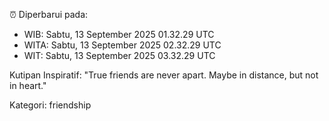 ⏰ Diperbarui pada:
- WIB: Sabtu, 13 September 2025 01.32.29 UTC
- WITA: Sabtu, 13 September 2025 02.32.29 UTC
- WIT: Sabtu, 13 September 2025 03.32.29 UTC

Kutipan Inspiratif:
"True friends are never apart. Maybe in distance, but not in heart."


Kategori: friendship

